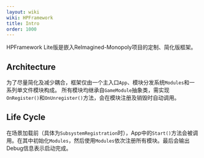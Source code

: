 ```yaml
---
layout: wiki
wiki: HPFramework
title: Intro
order: 1000
---
```


HPFramework Lite版是嵌入ReImagined-Monopoly项目的定制、简化版框架。

## Architecture

为了尽量简化及减少耦合，框架仅由一个主入口`App`、模块分发系统`Modules`和一系列单文件模块构成。
所有模块均继承自`GameModule`抽象类，需实现`OnRegister()`和`OnUnregister()`方法，会在模块注册及销毁时自动调用。

## Life Cycle

在场景加载前（具体为`SubsystemRegistration`时），App中的`Start()`方法会被调用。在其中初始化`Modules`，然后使用`Modules`依次注册所有模块。最后会输出Debug信息表示启动完成。